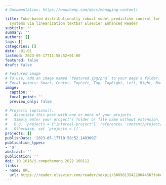 ```yaml
---
# Documentation: https://wowchemy.com/docs/managing-content/

title: Tube-based distributionally robust model predictive control for nonlinear process
  systems via linearization textbar Elsevier Enhanced Reader
subtitle: ''
summary: ''
authors: []
tags: []
categories: []
date: -01-01
lastmod: 2023-05-17T11:58:52+01:00
featured: false
draft: false

# Featured image
# To use, add an image named `featured.jpg/png` to your page's folder.
# Focal points: Smart, Center, TopLeft, Top, TopRight, Left, Right, BottomLeft, Bottom, BottomRight.
image:
  caption: ''
  focal_point: ''
  preview_only: false

# Projects (optional).
#   Associate this post with one or more of your projects.
#   Simply enter your project's folder or file name without extension.
#   E.g. `projects = ["internal-project"]` references `content/project/deep-learning/index.md`.
#   Otherwise, set `projects = []`.
projects: []
publishDate: '2023-05-17T10:58:52.140309Z'
publication_types:
- '0'
abstract: ''
publication: ''
doi: 10.1016/j.compchemeng.2022.108112
links:
- name: URL
  url: https://reader.elsevier.com/reader/sd/pii/S0098135422004458?token=652EC156ECA72DE26D166177859369BC395284F9569F4302180F070AE6EA05E71D595E5543EB7C83DBC092E0823DF6F8&originRegion=eu-west-1&originCreation=20230516130601
---
```

